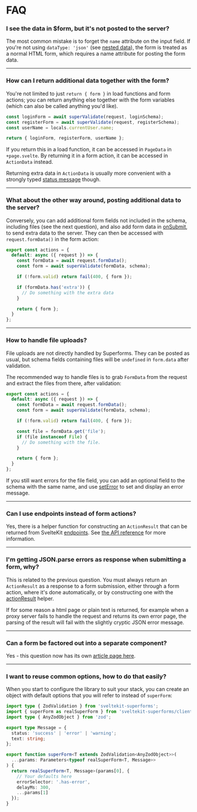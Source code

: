 <script lang="ts">
  import Head from '$lib/Head.svelte'
</script>

# FAQ

<Head title="FAQ" />

### I see the data in $form, but it's not posted to the server?

The most common mistake is to forget the `name` attribute on the input field. If you're not using `dataType: 'json'` (see [nested data](/concepts/nested-data)), the form is treated as a normal HTML form, which requires a name attribute for posting the form data.

---

### How can I return additional data together with the form?

You're not limited to just `return { form }` in load functions and form actions; you can return anything else together with the form variables (which can also be called anything you'd like).

```ts
const loginForm = await superValidate(request, loginSchema);
const registerForm = await superValidate(request, registerSchema);
const userName = locals.currentUser.name;

return { loginForm, registerForm, userName };
```

If you return this in a load function, it can be accessed in `PageData` in `+page.svelte`. By returning it in a form action, it can be accessed in `ActionData` instead.

Returning extra data in `ActionData` is usually more convenient with a strongly typed [status message](/concepts/messages) though.

---

### What about the other way around, posting additional data to the server?

Conversely, you can add additional form fields not included in the schema, including files (see the next question), and also add form data in [onSubmit](/concepts/events#onsubmit), to send extra data to the server. They can then be accessed with `request.formData()` in the form action:

```ts
export const actions = {
  default: async ({ request }) => {
    const formData = await request.formData();
    const form = await superValidate(formData, schema);

    if (!form.valid) return fail(400, { form });

    if (formData.has('extra')) {
      // Do something with the extra data
    }

    return { form };
  }
};
```

---

### How to handle file uploads?

File uploads are not directly handled by Superforms. They can be posted as usual, but schema fields containing files will be `undefined` in `form.data` after validation.

The recommended way to handle files is to grab `FormData` from the request and extract the files from there, after validation:

```ts
export const actions = {
  default: async ({ request }) => {
    const formData = await request.formData();
    const form = await superValidate(formData, schema);

    if (!form.valid) return fail(400, { form });

    const file = formData.get('file');
    if (file instanceof File) {
      // Do something with the file.
    }

    return { form };
  }
};
```

If you still want errors for the file field, you can add an optional field to the schema with the same name, and use [setError](/concepts/error-handling#seterror) to set and display an error message.

---

### Can I use endpoints instead of form actions?

Yes, there is a helper function for constructing an `ActionResult` that can be returned from SvelteKit [endpoints](https://kit.svelte.dev/docs/routing#server). See [the API reference](/api#actionresulttype-data-options--status) for more information.

---

### I'm getting JSON.parse errors as response when submitting a form, why?

This is related to the previous question. You must always return an `ActionResult` as a response to a form submission, either through a form action, where it's done automatically, or by constructing one with the [actionResult](/api#actionresulttype-data-options--status) helper. 

If for some reason a html page or plain text is returned, for example when a proxy server fails to handle the request and returns its own error page, the parsing of the result will fail with the slightly cryptic JSON error message.

---

### Can a form be factored out into a separate component?

Yes - this question now has its own [article page here](/components).

---

### I want to reuse common options, how to do that easily?

When you start to configure the library to suit your stack, you can create an object with default options that you will refer to instead of `superForm`:

```ts
import type { ZodValidation } from 'sveltekit-superforms';
import { superForm as realSuperForm } from 'sveltekit-superforms/client';
import type { AnyZodObject } from 'zod';

export type Message = {
  status: 'success' | 'error' | 'warning';
  text: string;
};

export function superForm<T extends ZodValidation<AnyZodObject>>(
  ...params: Parameters<typeof realSuperForm<T, Message>>
) {
  return realSuperForm<T, Message>(params[0], {
    // Your defaults here
    errorSelector: '.has-error',
    delayMs: 300,
    ...params[1]
  });
}
```
